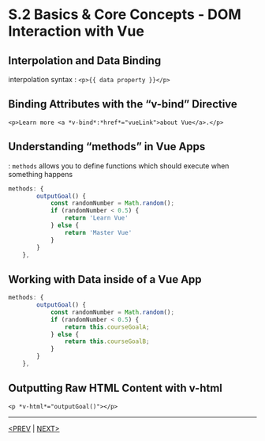 # S.2 Basics & Core Concepts - DOM Interaction with Vue

## Interpolation and Data Binding

interpolation syntax : `<p>{{ data property }}</p>`

## Binding Attributes with the “v-bind” Directive

`<p>Learn more <a *v-bind*:*href*="vueLink">about Vue</a>.</p>`

## Understanding “methods” in Vue Apps

: `methods` allows you to define functions which should execute when something happens

```jsx
methods: {
        outputGoal() {
            const randomNumber = Math.random();
            if (randomNumber < 0.5) {
                return 'Learn Vue'
            } else {
                return 'Master Vue'
            }
        }
    },
```

## Working with Data inside of a Vue App

```jsx
methods: {
        outputGoal() {
            const randomNumber = Math.random();
            if (randomNumber < 0.5) {
                return this.courseGoalA;
            } else {
                return this.courseGoalB;
            }
        }
    },
```

## Outputting Raw HTML Content with v-html

`<p *v-html*="outputGoal()"></p>`

---

[<PREV](./230514.md) | [NEXT>](./230516.md)
